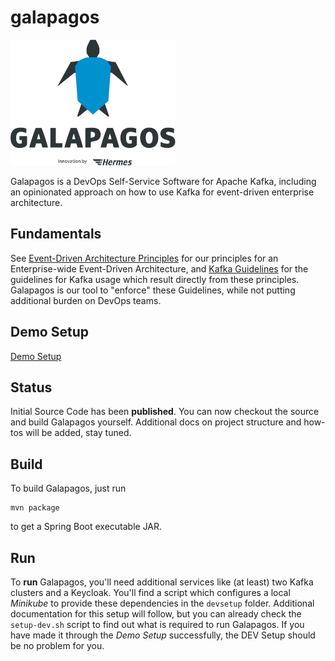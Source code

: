 # galapagos

<img alt="Galapagos Logo" src="./logo/logo.svg" width="264" height="201">

Galapagos is a DevOps Self-Service Software for Apache Kafka, including an opinionated approach on how to use Kafka for event-driven enterprise architecture.

## Fundamentals

See [Event-Driven Architecture Principles](event_driven_architecture_principles.md) for our principles for an Enterprise-wide Event-Driven Architecture, and [Kafka Guidelines](kafka_guidelines.md) for the guidelines for Kafka usage which result directly from these principles. Galapagos is our tool to "enforce" these Guidelines, while not putting additional burden on DevOps teams.

## Demo Setup

[Demo Setup](docs/Demo%20Setup.md)

## Status

Initial Source Code has been **published**. You can now checkout the source and build Galapagos yourself. Additional docs on project structure and how-tos will be added, stay tuned.

## Build

To build Galapagos, just run

```
mvn package
```

to get a Spring Boot executable JAR.

## Run

To **run** Galapagos, you'll need additional services like (at least) two Kafka clusters and a Keycloak. You'll find a script which configures a local _Minikube_ to provide these dependencies in the `devsetup` folder. Additional documentation for this setup will follow, but you can already check the `setup-dev.sh` script to find out what is required to run Galapagos. If you have made it through the _Demo Setup_ successfully, the DEV Setup should be no problem for you.

